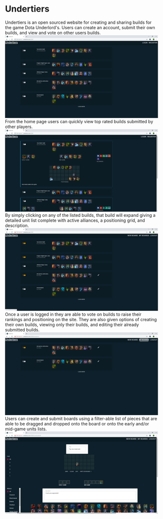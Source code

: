 # Undertiers
Undertiers is an open sourced website for creating and sharing builds for the game Dota Underlord's. 
Users can create an account, submit their own builds, and view and vote on other users builds. 
![home](/images/home.PNG)
From the home page users can quickly view top rated builds submitted by other players. 
![home expanded](/images/homeexpanded.PNG)
By simply clicking on any of the listed builds, that build will expand giving a detailed unit list complete with active alliances, a positioning grid, and description. 
![logged in](/images/loggedinhome.PNG)
Once a user is logged in they are able to vote on builds to raise their rankings and positioning on the site. They are also given options of creating their own builds, viewing only their builds, and editing their already submitted builds.
![user boards](/images/myboards.PNG)
Users can create and submit boards using a filter-able list of pieces that are able to be dragged and dropped onto the board or onto the early and/or mid-game units lists.
![edit board](/images/editboard.PNG)
